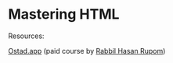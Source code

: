 # Mastering HTML

Resources:

[Ostad.app](https://ostad.app/) (paid course by [Rabbil Hasan Rupom](https://www.linkedin.com/in/rabbilhasan/))
